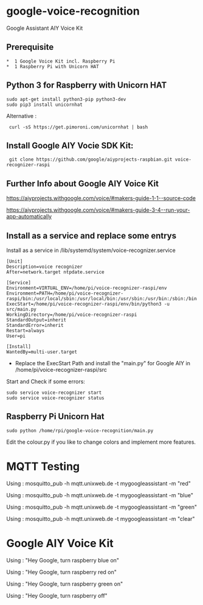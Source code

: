 # google-voice-recognition
Google Assistant AIY Voice Kit

## Prerequisite

	*  1 Google Voice Kit incl. Raspberry Pi
	*  1 Raspberry Pi with Unicorn HAT 

## Python 3 for Raspberry with Unicorn HAT

	sudo apt-get install python3-pip python3-dev
	sudo pip3 install unicornhat

Alternative :

	 curl -sS https://get.pimoroni.com/unicornhat | bash

## Install Google AIY Vocie SDK Kit:

	 git clone https://github.com/google/aiyprojects-raspbian.git voice-recognizer-raspi

## Further Info about Google AIY Voice Kit

https://aiyprojects.withgoogle.com/voice/#makers-guide-1-1--source-code

https://aiyprojects.withgoogle.com/voice/#makers-guide-3-4--run-your-app-automatically

## Install as a service and replace some entrys

Install as a service  in /lib/systemd/system/voice-recognizer.service
	
	[Unit]
	Description=voice recognizer
	After=network.target ntpdate.service

	[Service]
	Environment=VIRTUAL_ENV=/home/pi/voice-recognizer-raspi/env
	Environment=PATH=/home/pi/voice-recognizer-raspi/bin:/usr/local/sbin:/usr/local/bin:/usr/sbin:/usr/bin:/sbin:/bin
	ExecStart=/home/pi/voice-recognizer-raspi/env/bin/python3 -u src/main.py
	WorkingDirectory=/home/pi/voice-recognizer-raspi
	StandardOutput=inherit
	StandardError=inherit
	Restart=always
	User=pi

	[Install]
	WantedBy=multi-user.target



 * Replace the ExecStart Path and install the "main.py" for Google AIY in /home/pi/voice-recognizer-raspi/src

Start and Check if some errors:

	sudo service voice-recognizer start
	sudo service voice-recognizer status




## Raspberry Pi Unicorn Hat

	sudo python /home/rpi/google-voice-recognition/main.py

Edit the colour.py if you like to change colors and implement more features.

#  MQTT Testing
  Using :  mosquitto_pub -h mqtt.unixweb.de -t mygoogleassistant -m "red"

  Using :  mosquitto_pub -h mqtt.unixweb.de -t mygoogleassistant -m "blue"

  Using :  mosquitto_pub -h mqtt.unixweb.de -t mygoogleassistant -m "green"

  Using :  mosquitto_pub -h mqtt.unixweb.de -t mygoogleassistant -m "clear"

# Google AIY Voice Kit
 Using : "Hey Google, turn raspberry blue on"

 Using : "Hey Google, turn raspberry red on"

 Using : "Hey Google, turn raspberry green on"

 Using : "Hey Google, turn raspberry off"

